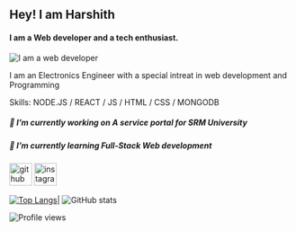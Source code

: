 ## Hey! I am Harshith
#### I am a Web developer and a tech enthusiast.
![I am a web developer](https://thumbs.dreamstime.com/b/under-construction-building-process-header-banner-landing-page-flat-line-vector-design-concept-web-presentation-template-77593315.jpg)

I am an Electronics Engineer with a special intreat in web development and Programming

Skills: NODE.JS / REACT / JS / HTML / CSS / MONGODB

##### 🔭 I’m currently working on A service portal for SRM University 
##### 🌱 I’m currently learning Full-Stack Web development 


[<img src='https://cdn.jsdelivr.net/npm/simple-icons@3.0.1/icons/github.svg' alt='github' height='40'>](https://github.com/Harshith292002)  [<img src='https://cdn.jsdelivr.net/npm/simple-icons@3.0.1/icons/instagram.svg' alt='instagram' height='40'>](https://www.instagram.com/Harshith___/)  


[![Top Langs](https://github-readme-stats.vercel.app/api/top-langs/?username=Harshith292002)](https://github.com/anuraghazra/github-readme-stats)|  ![GitHub stats](https://github-readme-stats.vercel.app/api?username=Harshith292002&show_icons=true)  




![Profile views](https://gpvc.arturio.dev/Harshith292002)  
